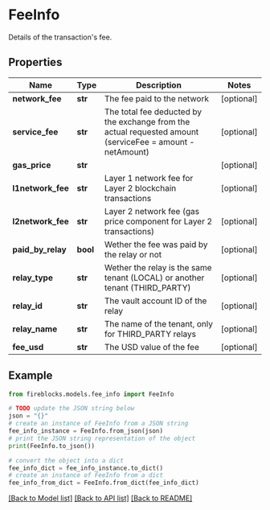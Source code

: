# FeeInfo

Details of the transaction's fee.

## Properties

Name | Type | Description | Notes
------------ | ------------- | ------------- | -------------
**network_fee** | **str** | The fee paid to the network | [optional] 
**service_fee** | **str** | The total fee deducted by the exchange from the actual requested amount (serviceFee &#x3D; amount - netAmount) | [optional] 
**gas_price** | **str** |  | [optional] 
**l1network_fee** | **str** | Layer 1 network fee for Layer 2 blockchain transactions | [optional] 
**l2network_fee** | **str** | Layer 2 network fee (gas price component for Layer 2 transactions) | [optional] 
**paid_by_relay** | **bool** | Wether the fee was paid by the relay or not | [optional] 
**relay_type** | **str** | Wether the relay is the same tenant (LOCAL) or another tenant (THIRD_PARTY) | [optional] 
**relay_id** | **str** | The vault account ID of the relay | [optional] 
**relay_name** | **str** | The name of the tenant, only for THIRD_PARTY relays | [optional] 
**fee_usd** | **str** | The USD value of the fee | [optional] 

## Example

```python
from fireblocks.models.fee_info import FeeInfo

# TODO update the JSON string below
json = "{}"
# create an instance of FeeInfo from a JSON string
fee_info_instance = FeeInfo.from_json(json)
# print the JSON string representation of the object
print(FeeInfo.to_json())

# convert the object into a dict
fee_info_dict = fee_info_instance.to_dict()
# create an instance of FeeInfo from a dict
fee_info_from_dict = FeeInfo.from_dict(fee_info_dict)
```
[[Back to Model list]](../README.md#documentation-for-models) [[Back to API list]](../README.md#documentation-for-api-endpoints) [[Back to README]](../README.md)


